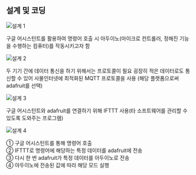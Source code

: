 ## 설계 및 코딩

![설계 1](https://user-images.githubusercontent.com/75825682/124733559-451ef800-df4f-11eb-9887-d73cff723ef5.png)

구글 어시스턴트를 활용하여 명령어 호출 시 
아두이노(마이크로 컨트롤러, 정해진 기능을 수행하는 컴퓨터)를 작동시키고자 함

![설계 2](https://user-images.githubusercontent.com/75825682/124733701-68e23e00-df4f-11eb-8b6a-6f71f73b7c9d.png)

두 기기 간에 데이터 통신을 하기 위해서는 프로토콜이 필요
 굉장히 적은 데이터로도 통신할 수 있어 사물인터넷에 최적화된 MQTT 프로토콜을 사용
(해당 플랫폼으로써 adafruit를 선택)

![설계 3](https://user-images.githubusercontent.com/75825682/124733716-6bdd2e80-df4f-11eb-90b1-4c0f5d2d0f9e.png)

구글 어시스턴트와 adafruit를 연결하기 위해 
IFTTT 사용(타 소프트웨어를 관리할 수 있도록 도와주는 프로그램)

![설계 4](https://user-images.githubusercontent.com/75825682/124733721-6da6f200-df4f-11eb-9f02-d9d2ff12d602.png)

① 구글 어시스턴트를 통해 명령어 호출   
② IFTTT로 명령어에 해당하는 특정 데이터를 adafruit에 전송   
③ 다시 한 번 adafruit가 특정 데이터를 아두이노로 전송   
④ 아두이노에 전송된 값에 따라 해당 모드 실행
